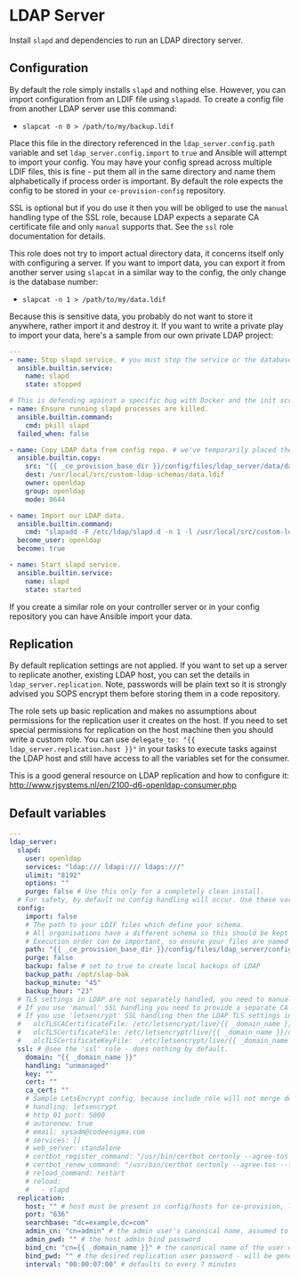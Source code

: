 # LDAP Server
Install `slapd` and dependencies to run an LDAP directory server.

<!--TOC-->
<!--ENDTOC-->

## Configuration
By default the role simply installs `slapd` and nothing else. However, you can import configuration from an LDIF file using `slapadd`. To create a config file from another LDAP server use this command:

* `slapcat -n 0 > /path/to/my/backup.ldif`

Place this file in the directory referenced in the `ldap_server.config.path` variable and set `ldap_server.config.import` to `true` and Ansible will attempt to import your config. You may have your config spread across multiple LDIF files, this is fine - put them all in the same directory and name them alphabetically if process order is important. By default the role expects the config to be stored in your `ce-provision-config` repository.

SSL is optional but if you do use it then you will be obliged to use the `manual` handling type of the SSL role, because LDAP expects a separate CA certificate file and only `manual` supports that. See the `ssl` role documentation for details.

This role does not try to import actual directory data, it concerns itself only with configuring a server. If you want to import data, you can export it from another server using `slapcat` in a similar way to the config, the only change is the database number:

* `slapcat -n 1 > /path/to/my/data.ldif`

Because this is sensitive data, you probably do not want to store it anywhere, rather import it and destroy it. If you want to write a private play to import your data, here's a sample from our own private LDAP project:

```yaml
---
- name: Stop slapd service. # you must stop the service or the database will be locked
  ansible.builtin.service:
    name: slapd
    state: stopped

# This is defending against a specific bug with Docker and the init script - https://stackoverflow.com/questions/30671693
- name: Ensure running slapd processes are killed.
  ansible.builtin.command:
    cmd: pkill slapd
  failed_when: false

- name: Copy LDAP data from config repo. # we've temporarily placed the directory data on our controller, this copies it to the LDAP server
  ansible.builtin.copy:
    src: "{{ _ce_provision_base_dir }}/config/files/ldap_server/data/data.ldif"
    dest: /usr/local/src/custom-ldap-schemas/data.ldif
    owner: openldap
    group: openldap
    mode: 0644

- name: Import our LDAP data.
  ansible.builtin.command:
    cmd: "slapadd -F /etc/ldap/slapd.d -n 1 -l /usr/local/src/custom-ldap-schemas/data.ldif"
  become_user: openldap
  become: true

- name: Start slapd service.
  ansible.builtin.service:
    name: slapd
    state: started
```

If you create a similar role on your controller server or in your config repository you can have Ansible import your data.

## Replication
By default replication settings are not applied. If you want to set up a server to replicate another, existing LDAP host, you can set the details in `ldap_server.replication`. Note, passwords will be plain text so it is strongly advised you SOPS encrypt them before storing them in a code repository.

The role sets up basic replication and makes no assumptions about permissions for the replication user it creates on the host. If you need to set special permissions for replication on the host machine then you should write a custom role. You can use `delegate_to: "{{ ldap_server.replication.host }}"` in your tasks to execute tasks against the LDAP host and still have access to all the variables set for the consumer.

This is a good general resource on LDAP replication and how to configure it: http://www.rjsystems.nl/en/2100-d6-openldap-consumer.php

<!--ROLEVARS-->
## Default variables
```yaml
---
ldap_server:
  slapd:
    user: openldap
    services: "ldap:/// ldapi:/// ldaps:///"
    ulimit: "8192"
    options: ""
    purge: false # Use this only for a completely clean install.
  # For safety, by default no config handling will occur. Use these variables to enable and provide LDIF files.
  config:
    import: false
    # The path to your LDIF files which define your schema.
    # All organisations have a different schema so this should be kept in your config repository.
    # Execution order can be important, so ensure your files are named in alphabetical order.
    path: "{{ _ce_provision_base_dir }}/config/files/ldap_server/config"
    purge: false
    backup: false # set to true to create local backups of LDAP
    backup_path: /opt/slap-bak
    backup_minute: "45"
    backup_hour: "23"
  # TLS settings in LDAP are not separately handled, you need to manually set it up or use the config import feature.
  # If you use 'manual' SSL handling you need to provide a separate CA certificate.
  # If you use 'letsencrypt' SSL handling then the LDAP TLS settings in your imported config should be as follows:
  #   olcTLSCACertificateFile: /etc/letsencrypt/live/{{ _domain_name }}/chain.pem
  #   olcTLSCertificateFile: /etc/letsencrypt/live/{{ _domain_name }}/cert.pem
  #   olcTLSCertificateKeyFile:  /etc/letsencrypt/live/{{ _domain_name }}/privkey.pem
  ssl: # @see the 'ssl' role - does nothing by default.
    domain: "{{ _domain_name }}"
    handling: "unmanaged"
    key: ""
    cert: ""
    ca_cert: ""
    # Sample LetsEncrypt config, because include_role will not merge defaults these all need providing:
    # handling: letsencrypt
    # http_01_port: 5000
    # autorenew: true
    # email: sysadm@codeenigma.com
    # services: []
    # web_server: standalone
    # certbot_register_command: "/usr/bin/certbot certonly --agree-tos --preferred-challenges http -n"
    # certbot_renew_command: "/usr/bin/certbot certonly --agree-tos --force-renew"
    # reload_command: restart
    # reload:
    #   - slapd
  replication:
    host: "" # host must be present in config/hosts for ce-provision, leave empty if no replication is desired
    port: "636"
    searchbase: "dc=example,dc=com"
    admin_cn: "cn=admin" # the admin user's canonical name, assumed to be the same on host and consumer
    admin_pwd: "" # the host admin bind password
    bind_cn: "cn={{ _domain_name }}" # the canonical name of the user on the host with read access to fetch changes
    bind_pwd: "" # the desired replication user password - will be generated if not provided
    interval: "00:00:07:00" # defaults to every 7 minutes

```

<!--ENDROLEVARS-->
